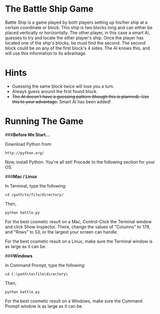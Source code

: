 The Battle Ship Game
====================
   

Battle Ship is a game played by both players setting up his/her ship at a certain coordinate or block. This ship is two blocks long and can either be placed vertically or horizontally. The other player, in this case a smart AI, guesses to try and locate the other player's ship. Once the player has located one of the ship's blocks, he must find the second. The second block could be on any of the first block's 4 sides. The AI knows this, and will use this information to its advantage.

Hints
=====
- Guessing the same block twice will lose you a turn.
- Always guess around the first found block.
- ~~The AI doesn't have a guessing pattern (though this is planned). Use this to your advantage.~~ Smart AI has been added!
 
Running The Game
================

###**Before We Start...**

Download Python from:
```
http://python.org/
```
Now, install Python. You're all set! Procede to the following section for your OS.

###**Mac / Linux**

In Terminal, type the following:
```
cd /path/to/file/directory/
```
Then,
```
python battle.py
```
For the best cosmetic result on a Mac, Control-Click the Terminal window and click Show Inspector. There, change the values of "Columns" to 179, and "Rows" to 53, or the largest your screen can handle.

For the best cosmetic result on a Linux, make sure the Terminal window is as large as it can be.

###**Windows**

In Command Prompt, type the following:
```
cd C:\path\to\file\directory\
```
Then,
```
python battle.py
```
For the best cosmetic result on a Windows, make sure the Command Prompt window is as large as it can be.
